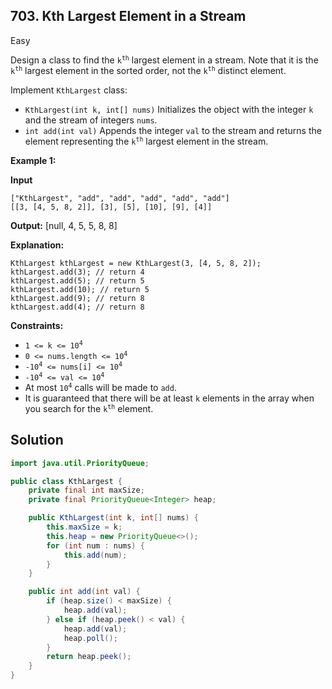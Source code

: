 ## 703\. Kth Largest Element in a Stream

Easy

Design a class to find the <code>k<sup>th</sup></code> largest element in a stream. Note that it is the <code>k<sup>th</sup></code> largest element in the sorted order, not the <code>k<sup>th</sup></code> distinct element.

Implement `KthLargest` class:

*   `KthLargest(int k, int[] nums)` Initializes the object with the integer `k` and the stream of integers `nums`.
*   `int add(int val)` Appends the integer `val` to the stream and returns the element representing the <code>k<sup>th</sup></code> largest element in the stream.

**Example 1:**

**Input** 

    ["KthLargest", "add", "add", "add", "add", "add"] 
    [[3, [4, 5, 8, 2]], [3], [5], [10], [9], [4]]

**Output:** [null, 4, 5, 5, 8, 8]

**Explanation:** 

    KthLargest kthLargest = new KthLargest(3, [4, 5, 8, 2]); 
    kthLargest.add(3); // return 4 
    kthLargest.add(5); // return 5 
    kthLargest.add(10); // return 5 
    kthLargest.add(9); // return 8 
    kthLargest.add(4); // return 8

**Constraints:**

*   <code>1 <= k <= 10<sup>4</sup></code>
*   <code>0 <= nums.length <= 10<sup>4</sup></code>
*   <code>-10<sup>4</sup> <= nums[i] <= 10<sup>4</sup></code>
*   <code>-10<sup>4</sup> <= val <= 10<sup>4</sup></code>
*   At most <code>10<sup>4</sup></code> calls will be made to `add`.
*   It is guaranteed that there will be at least `k` elements in the array when you search for the <code>k<sup>th</sup></code> element.

## Solution

```java
import java.util.PriorityQueue;

public class KthLargest {
    private final int maxSize;
    private final PriorityQueue<Integer> heap;

    public KthLargest(int k, int[] nums) {
        this.maxSize = k;
        this.heap = new PriorityQueue<>();
        for (int num : nums) {
            this.add(num);
        }
    }

    public int add(int val) {
        if (heap.size() < maxSize) {
            heap.add(val);
        } else if (heap.peek() < val) {
            heap.add(val);
            heap.poll();
        }
        return heap.peek();
    }
}
```